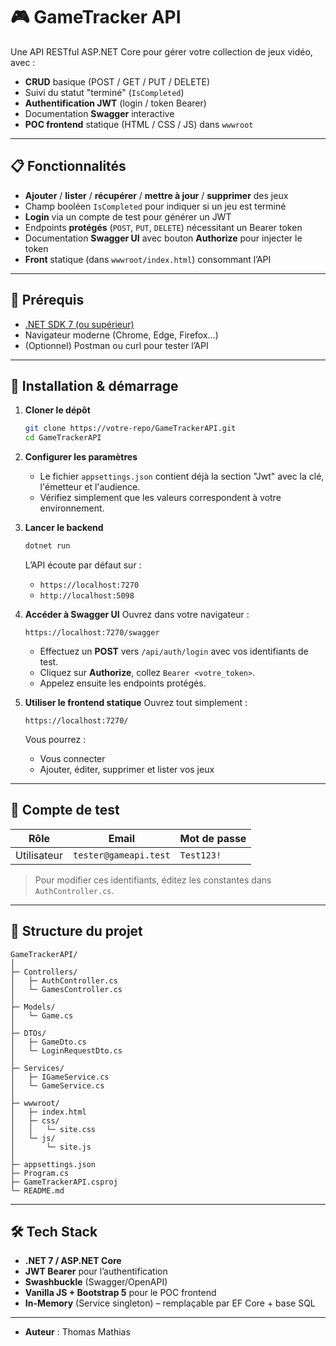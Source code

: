 # 🎮 GameTracker API

Une API RESTful ASP.NET Core pour gérer votre collection de jeux vidéo, avec :

* **CRUD** basique (POST / GET / PUT / DELETE)
* Suivi du statut "terminé" (`IsCompleted`)
* **Authentification JWT** (login / token Bearer)
* Documentation **Swagger** interactive
* **POC frontend** statique (HTML / CSS / JS) dans `wwwroot`

---

## 📋 Fonctionnalités

* **Ajouter** / **lister** / **récupérer** / **mettre à jour** / **supprimer** des jeux 
* Champ booléen `IsCompleted` pour indiquer si un jeu est terminé 
* **Login** via un compte de test pour générer un JWT 
* Endpoints **protégés** (`POST`, `PUT`, `DELETE`) nécessitant un Bearer token 
* Documentation **Swagger UI** avec bouton **Authorize** pour injecter le token 
* **Front** statique (dans `wwwroot/index.html`) consommant l’API

---

## 🚀 Prérequis

* [.NET SDK 7 (ou supérieur)](https://dotnet.microsoft.com/download)
* Navigateur moderne (Chrome, Edge, Firefox…)
* (Optionnel) Postman ou curl pour tester l’API

---

## 🔧 Installation & démarrage

1. **Cloner le dépôt**

   ```bash
   git clone https://votre-repo/GameTrackerAPI.git
   cd GameTrackerAPI
   ```

2. **Configurer les paramètres**

   * Le fichier `appsettings.json` contient déjà la section "Jwt" avec la clé, l'émetteur et l'audience.
   * Vérifiez simplement que les valeurs correspondent à votre environnement.

3. **Lancer le backend**

   ```bash
   dotnet run
   ```

   L’API écoute par défaut sur :

   * `https://localhost:7270`
   * `http://localhost:5098`

4. **Accéder à Swagger UI**
   Ouvrez dans votre navigateur :

   ```
   https://localhost:7270/swagger
   ```

   * Effectuez un **POST** vers `/api/auth/login` avec vos identifiants de test.
   * Cliquez sur **Authorize**, collez `Bearer <votre_token>`.
   * Appelez ensuite les endpoints protégés.

5. **Utiliser le frontend statique**
   Ouvrez tout simplement :

   ```
   https://localhost:7270/
   ```

   Vous pourrez :

   * Vous connecter
   * Ajouter, éditer, supprimer et lister vos jeux

---

## 👤 Compte de test

| Rôle        | Email                 | Mot de passe |
| ----------- | --------------------- | ------------ |
| Utilisateur | `tester@gameapi.test` | `Test123!`   |

> Pour modifier ces identifiants, éditez les constantes dans `AuthController.cs`.

---

## 📁 Structure du projet

```
GameTrackerAPI/
│
├─ Controllers/
│   ├─ AuthController.cs
│   └─ GamesController.cs
│
├─ Models/
│   └─ Game.cs
│
├─ DTOs/
│   ├─ GameDto.cs
│   └─ LoginRequestDto.cs
│
├─ Services/
│   ├─ IGameService.cs
│   └─ GameService.cs
│
├─ wwwroot/
│   ├─ index.html
│   ├─ css/
│   │   └─ site.css
│   └─ js/
│       └─ site.js
│
├─ appsettings.json
├─ Program.cs
├─ GameTrackerAPI.csproj
└─ README.md
```

---

## 🛠️ Tech Stack

* **.NET 7 / ASP.NET Core**
* **JWT Bearer** pour l’authentification
* **Swashbuckle** (Swagger/OpenAPI)
* **Vanilla JS + Bootstrap 5** pour le POC frontend
* **In-Memory** (Service singleton) – remplaçable par EF Core + base SQL

---

* **Auteur** : Thomas Mathias
